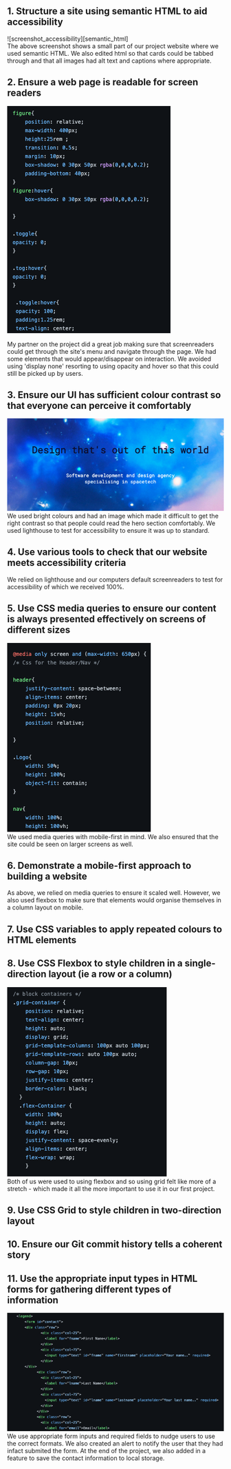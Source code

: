 ## 1. Structure a site using semantic HTML to aid accessibility
![screenshot_accessibility][semantic_html]
<br>
The above screenshot shows a small part of our project website where we used semantic HTML. We also edited html so that cards could be tabbed through and that all images had alt text and captions where appropriate.
## 2. Ensure a web page is readable for screen readers
![screenshot_screenreader](screen_reader.png)

My partner on the project did a great job making sure that screenreaders could get through the site's menu and navigate through the page. We had some elements that would appear/disappear on interaction. We avoided using 'display none' resorting to using opacity and hover so that this could still be picked up by users. 
## 3. Ensure our UI has sufficient colour contrast so that everyone can perceive it comfortably
![screenshot_colourContrast](colour_contrast.png)
We used bright colours and had an image which made it difficult to get the right contrast so that people could read the hero section comfortably. We used lighthouse to test for accessibility to ensure it was up to standard. 

## 4. Use various tools to check that our website meets accessibility criteria
We relied on lighthouse and our computers default screenreaders to test for accessibility of which we received 100%. 
## 5. Use CSS media queries to ensure our content is always presented effectively on screens of different sizes
![screenshot_media](media_query.png)
<br>
We used media queries with mobile-first in mind. We also ensured that the site could be seen on larger screens as well. 

## 6. Demonstrate a mobile-first approach to building a website
As above, we relied on media queries to ensure it scaled well. However, we also used flexbox to make sure that elements would organise themselves in a column layout on mobile. 
## 7. Use CSS variables to apply repeated colours to HTML elements

## 8. Use CSS Flexbox to style children in a single-direction layout (ie a row or a column)
![screenshot_grid](grid_and_flex.png)
<br>
Both of us were used to using flexbox and so using grid felt like more of a stretch - which made it all the more important to use it in our first project. 

## 9. Use CSS Grid to style children in two-direction layout

## 10. Ensure our Git commit history tells a coherent story

## 11. Use the appropriate input types in HTML forms for gathering different types of information
![screenshot_forms](forms.png)
We use appropriate form inputs and required fields to nudge users to use the correct formats. 
We also created an alert to notify the user that they had infact submited the form. 
At the end of the project, we also added in a feature to save the contact information to local storage.